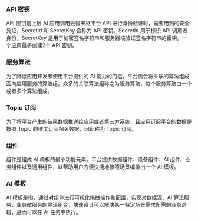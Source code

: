 
### API 密钥
API 密钥是上层 AI 应用调用云智天枢平台 API 进行身份验证时，需要用到的安全凭证，SecretId 和 SecretKey 合称为 API 密钥。SecretId 用于标识 API 调用者身份，SecretKey 是用于加密签名字符串和服务器端验证签名字符串的密钥。一个应用最多创建2个 API 密钥。


### 服务算法
为了降低应用开发者使用平台提供的 AI 能力的门槛，平台侧会将关联的算法组成面向应用服务的算法组，众多的关联算法组称之为服务算法，每个服务算法由一个或者多个算法组成。


### Topic 订阅
为了将平台产生的结果数据推送给应用或者第三方系统，且应用订阅平台的数据是按照 Topic 的维度订阅相关数据，因此称为 Topic 订阅。

### 组件
组件是组成 AI 模板的最小功能元素。平台提供数据组件、设备组件、AI 组件、业务组件以及通用组件，以帮助用户方便快捷地按照场景编排出一个 AI 模板。

### AI 模板
AI 模板是指，通过对组件进行可视化拖拽操作和配置，实现对数据源、AI 算法服务、业务微服务的灵活组合，快速设计可以解决某一特定场景需求所需的业务逻辑，进而可以在 AI 任务中执行。
